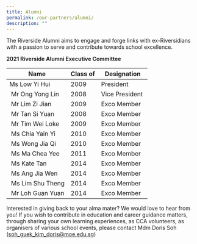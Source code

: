 ```yaml
---
title: Alumni
permalink: /our-partners/alumni/
description: ""
---
```



The Riverside Alumni aims to engage and forge links with ex-Riversidians with a passion to serve and contribute towards school excellence.

**2021 Riverside Alumni Executive Committee**

| Name | Class of | Designation |
| --- | --- | --- |
| Ms Low Yi Hui | 2009  | President |
|  Mr Ong Yong Lin | 2008  | Vice President  |
|  Mr Lim Zi Jian | 2009  | Exco Member |
|  Mr Tan Si Yuan | 2008  | Exco Member  |
|  Mr Tim Wei Loke | 2009  | Exco Member  |
|  Ms Chia Yain Yi | 2010  | Exco Member  |
|  Ms Wong Jia Qi | 2010  | Exco Member  |
|  Ms Ma Chea Yee | 2011  | Exco Member  |
|  Ms Kate Tan | 2014  | Exco Member  |
|  Ms Ang Jia Wen | 2014  | Exco Member  |
|  Ms Lim Shu Theng | 2014  | Exco Member  |
|  Mr Loh Guan Yuan | 2014  | Exco Member  |**  

Interested in giving back to your alma mater? We would love to hear from you! If you wish to contribute in education and career guidance matters, through sharing your own learning experiences, as CCA volunteers, as organisers of various school events, please contact Mdm Doris Soh ([soh_guek_kim_doris@moe.edu.sg](mailto:soh_guek_kim_doris@moe.edu.sg))